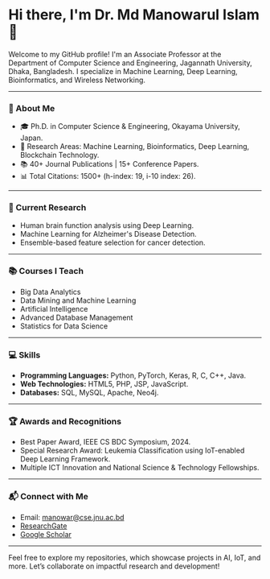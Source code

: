 # Hi there, I'm Dr. Md Manowarul Islam 👋

Welcome to my GitHub profile! I'm an Associate Professor at the Department of Computer Science and Engineering, Jagannath University, Dhaka, Bangladesh. I specialize in Machine Learning, Deep Learning, Bioinformatics, and Wireless Networking.

---

### 📝 About Me

- 🎓 Ph.D. in Computer Science & Engineering, Okayama University, Japan.
- 🧠 Research Areas: Machine Learning, Bioinformatics, Deep Learning, Blockchain Technology.
- 📚 40+ Journal Publications | 15+ Conference Papers.
- 📊 Total Citations: 1500+ (h-index: 19, i-10 index: 26).

---

### 🚀 Current Research

- Human brain function analysis using Deep Learning.
- Machine Learning for Alzheimer's Disease Detection.
- Ensemble-based feature selection for cancer detection.

---

### 📚 Courses I Teach

- Big Data Analytics
- Data Mining and Machine Learning
- Artificial Intelligence
- Advanced Database Management
- Statistics for Data Science

---

### 💻 Skills

- **Programming Languages:** Python, PyTorch, Keras, R, C, C++, Java.
- **Web Technologies:** HTML5, PHP, JSP, JavaScript.
- **Databases:** SQL, MySQL, Apache, Neo4j.

---

### 🏆 Awards and Recognitions

- Best Paper Award, IEEE CS BDC Symposium, 2024.
- Special Research Award: Leukemia Classification using IoT-enabled Deep Learning Framework.
- Multiple ICT Innovation and National Science & Technology Fellowships.

---

### 📬 Connect with Me

- Email: [manowar@cse.jnu.ac.bd](mailto:manowar@cse.jnu.ac.bd)
- [ResearchGate](https://www.researchgate.net/profile/Manowarul-Islam-2)
- [Google Scholar](https://scholar.google.com/citations?user=MBF7Y_4AAAAJ&hl=en)

---

Feel free to explore my repositories, which showcase projects in AI, IoT, and more. Let’s collaborate on impactful research and development!

